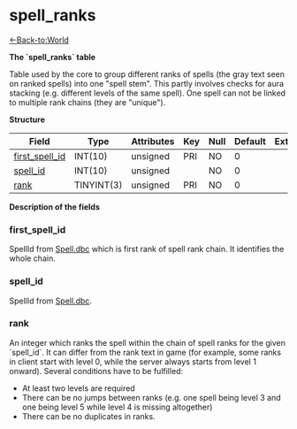 # spell\_ranks

[<-Back-to:World](database-world.md)

**The \`spell\_ranks\` table**

Table used by the core to group different ranks of spells (the gray text seen on ranked spells) into one "spell stem". This partly involves checks for aura stacking (e.g. different levels of the same spell). One spell can not be linked to multiple rank chains (they are "unique").

**Structure**

| Field               | Type       | Attributes | Key | Null | Default | Extra | Comment |
|---------------------|------------|------------|-----|------|---------|-------|---------|
| [first_spell_id][1] | INT(10)    | unsigned   | PRI | NO   | 0       |       |         |
| [spell_id][2]       | INT(10)    | unsigned   |     | NO   | 0       |       |         |
| [rank][3]           | TINYINT(3) | unsigned   | PRI | NO   | 0       |       |         |

[1]: #first_spell_id
[2]: #spell_id
[3]: #rank

**Description of the fields**

### first\_spell\_id

SpellId from [Spell.dbc](Spell) which is first rank of spell rank chain. It identifies the whole chain.

### spell\_id

SpellId from [Spell.dbc](Spell).

### rank

An integer which ranks the spell within the chain of spell ranks for the given \`spell\_id\`. It can differ from the rank text in game (for example, some ranks in client start with level 0, while the server always starts from level 1 onward). Several conditions have to be fulfilled:

-   At least two levels are required
-   There can be no jumps between ranks (e.g. one spell being level 3 and one being level 5 while level 4 is missing altogether)
-   There can be no duplicates in ranks.
